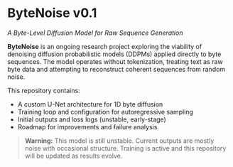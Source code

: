 # ByteNoise v0.1  
*A Byte-Level Diffusion Model for Raw Sequence Generation*

**ByteNoise** is an ongoing research project exploring the viability of denoising diffusion probabilistic models (DDPMs) applied directly to byte sequences. The model operates without tokenization, treating text as raw byte data and attempting to reconstruct coherent sequences from random noise.

This repository contains:
- A custom U-Net architecture for 1D byte diffusion
- Training loop and configuration for autoregressive sampling
- Initial outputs and loss logs (unstable, early-stage)
- Roadmap for improvements and failure analysis

> **Warning:** This model is still unstable. Current outputs are mostly noise with occasional structure. Training is active and this repository will be updated as results evolve.

